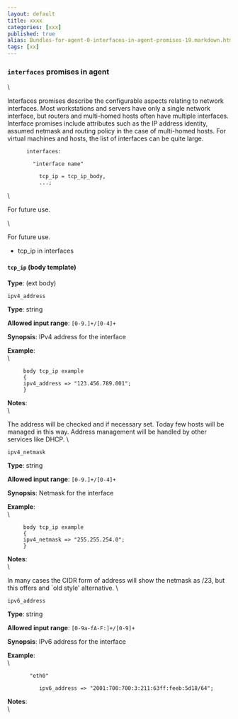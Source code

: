 ```yaml
---
layout: default
title: xxxx
categories: [xxx]
published: true
alias: Bundles-for-agent-0-interfaces-in-agent-promises-19.markdown.html
tags: [xx]
---
```


### `interfaces` promises in agent

\

Interfaces promises describe the configurable aspects relating to
network interfaces. Most workstations and servers have only a single
network interface, but routers and multi-homed hosts often have multiple
interfaces. Interface promises include attributes such as the IP address
identity, assumed netmask and routing policy in the case of multi-homed
hosts. For virtual machines and hosts, the list of interfaces can be
quite large.

         
          interfaces:
         
            "interface name"
         
              tcp_ip = tcp_ip_body,
              ...;
         

\

For future use.

\

For future use.

-   tcp\_ip in interfaces

#### `tcp_ip` (body template)

**Type**: (ext body)

`ipv4_address`

**Type**: string

**Allowed input range**: `[0-9.]+/[0-4]+`

**Synopsis**: IPv4 address for the interface

**Example**:\
 \

         
         body tcp_ip example
         {
         ipv4_address => "123.456.789.001";
         }
         

**Notes**:\
 \

The address will be checked and if necessary set. Today few hosts will
be managed in this way. Address management will be handled by other
services like DHCP. \

`ipv4_netmask`

**Type**: string

**Allowed input range**: `[0-9.]+/[0-4]+`

**Synopsis**: Netmask for the interface

**Example**:\
 \

         
         body tcp_ip example
         {
         ipv4_netmask => "255.255.254.0";
         }
         

**Notes**:\
 \

In many cases the CIDR form of address will show the netmask as /23, but
this offers and \`old style' alternative. \

`ipv6_address`

**Type**: string

**Allowed input range**: `[0-9a-fA-F:]+/[0-9]+`

**Synopsis**: IPv6 address for the interface

**Example**:\
 \

         
           "eth0"
         
              ipv6_address => "2001:700:700:3:211:63ff:feeb:5d18/64";
         

**Notes**:\
 \
